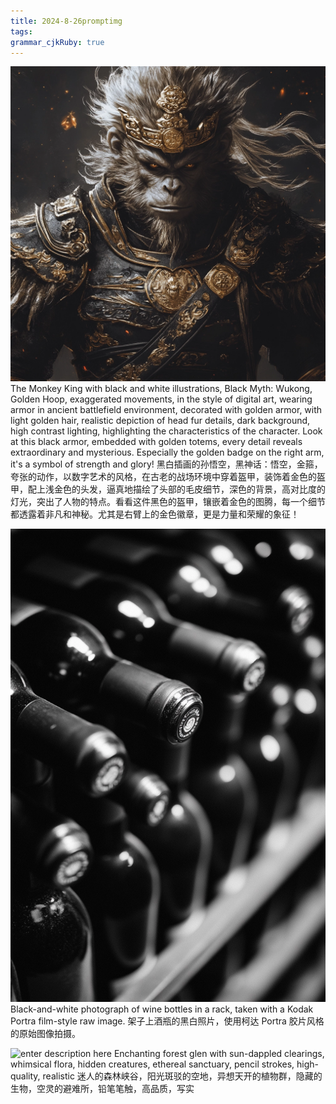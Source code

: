 ```yaml
---
title: 2024-8-26promptimg
tags: 
grammar_cjkRuby: true
---
```



![enter description here](./images/1724614763734.png)
The Monkey King with black and white illustrations, Black Myth: Wukong, Golden Hoop, exaggerated movements, in the style of digital art, wearing armor in ancient battlefield environment, decorated with golden armor, with light golden hair, realistic depiction of head fur details, dark background, high contrast lighting, highlighting the characteristics of the character. Look at this black armor, embedded with golden totems, every detail reveals extraordinary and mysterious. Especially the golden badge on the right arm, it's a symbol of strength and glory!
黑白插画的孙悟空，黑神话：悟空，金箍，夸张的动作，以数字艺术的风格，在古老的战场环境中穿着盔甲，装饰着金色的盔甲，配上浅金色的头发，逼真地描绘了头部的毛皮细节，深色的背景，高对比度的灯光，突出了人物的特点。看看这件黑色的盔甲，镶嵌着金色的图腾，每一个细节都透露着非凡和神秘。尤其是右臂上的金色徽章，更是力量和荣耀的象征！


![enter description here](./images/1724614786760.png)
Black-and-white photograph of wine bottles in a rack, taken with a Kodak Portra film-style raw image.
架子上酒瓶的黑白照片，使用柯达 Portra 胶片风格的原始图像拍摄。

![enter description here](https://gitee.com/feasdada/IMGtest/raw/master/小书匠/1724615184567.png)
Enchanting forest glen with sun-dappled clearings, whimsical flora, hidden creatures, ethereal sanctuary, pencil strokes, high-quality, realistic
迷人的森林峡谷，阳光斑驳的空地，异想天开的植物群，隐藏的生物，空灵的避难所，铅笔笔触，高品质，写实
